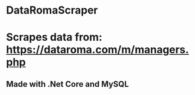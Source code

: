 # DataRomaScraper
# Scrapes data from: https://dataroma.com/m/managers.php

## Made with .Net Core and MySQL